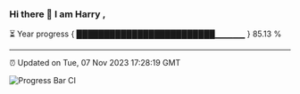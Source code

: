 ### Hi there 👋 I am Harry , 

⏳ Year progress { █████████████████████████▁▁▁▁▁ } 85.13 %

---

⏰ Updated on Tue, 07 Nov 2023 17:28:19 GMT

![Progress Bar CI](https://github.com/duykhang68/duykhang68/workflows/Progress%20Bar%20CI/badge.svg)
